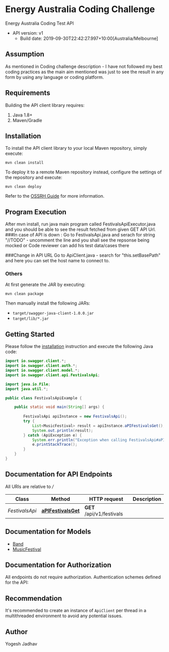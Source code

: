 # Energy Australia Coding Challenge

Energy Australia Coding Test API
- API version: v1
  - Build date: 2019-09-30T22:42:27.997+10:00[Australia/Melbourne]

## Assumption

As mentioned in Coding challenge description - I have not followed my best coding practices as the main aim mentioned was just to see the result in any form by using any language or coding platform.
## Requirements

Building the API client library requires:
1. Java 1.8+
2. Maven/Gradle

## Installation

To install the API client library to your local Maven repository, simply execute:

```shell
mvn clean install
```

To deploy it to a remote Maven repository instead, configure the settings of the repository and execute:

```shell
mvn clean deploy
```

Refer to the [OSSRH Guide](http://central.sonatype.org/pages/ossrh-guide.html) for more information.

## Program Execution
After mvn install, run java main program called FestivalsApiExecutor.java and you should be able to see the result fetched from given GET API Url.
###In case of API is down :
Go to FestivalsApi.java and serach for string "//TODO" - uncomment the line and you shall see the repsonse being mocked or Code reviewer can add his test data/cases there 

###Change in API URL
Go to ApiClient.java - search for "this.setBasePath" and here you can set the host name to connect to.

### Others

At first generate the JAR by executing:

```shell
mvn clean package
```

Then manually install the following JARs:

* `target/swagger-java-client-1.0.0.jar`
* `target/lib/*.jar`

## Getting Started

Please follow the [installation](#installation) instruction and execute the following Java code:

```java
import io.swagger.client.*;
import io.swagger.client.auth.*;
import io.swagger.client.model.*;
import io.swagger.client.api.FestivalsApi;

import java.io.File;
import java.util.*;

public class FestivalsApiExample {

    public static void main(String[] args) {
        
        FestivalsApi apiInstance = new FestivalsApi();
        try {
            List<MusicFestival> result = apiInstance.aPIFestivalsGet();
            System.out.println(result);
        } catch (ApiException e) {
            System.err.println("Exception when calling FestivalsApi#aPIFestivalsGet");
            e.printStackTrace();
        }
    }
}
```

## Documentation for API Endpoints

All URIs are relative to */*

Class | Method | HTTP request | Description
------------ | ------------- | ------------- | -------------
*FestivalsApi* | [**aPIFestivalsGet**](docs/FestivalsApi.md#aPIFestivalsGet) | **GET** /api/v1/festivals | 

## Documentation for Models

 - [Band](docs/Band.md)
 - [MusicFestival](docs/MusicFestival.md)

## Documentation for Authorization

All endpoints do not require authorization.
Authentication schemes defined for the API:

## Recommendation

It's recommended to create an instance of `ApiClient` per thread in a multithreaded environment to avoid any potential issues.

## Author
Yogesh Jadhav



